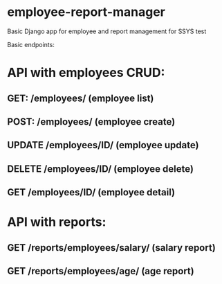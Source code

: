 # employee-report-manager

Basic Django app for employee and report management for SSYS test

Basic endpoints:

# API with employees CRUD:
## GET: /employees/ (employee list)
## POST: /employees/ (employee create)
## UPDATE /employees/ID/ (employee update)
## DELETE /employees/ID/ (employee delete)
## GET /employees/ID/ (employee detail)

# API with reports:
## GET /reports/employees/salary/ (salary report)
## GET /reports/employees/age/ (age report)

